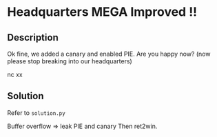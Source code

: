 # Headquarters MEGA Improved !!

## Description
Ok fine, we added a canary and enabled PIE. Are you happy now? (now please stop breaking into our headquarters)

nc xx

## Solution
Refer to `solution.py`

Buffer overflow => leak PIE and canary
Then ret2win.
